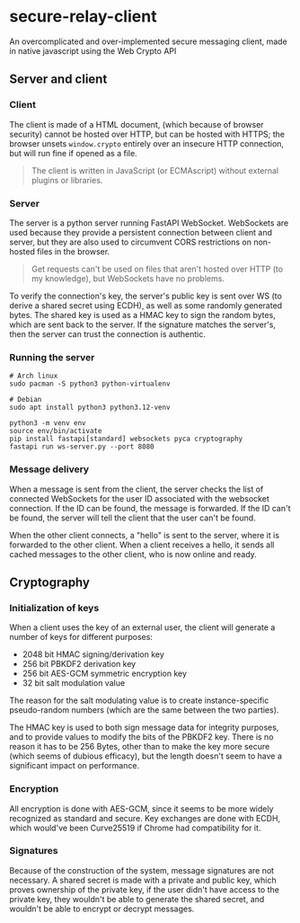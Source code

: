 # secure-relay-client

An overcomplicated and over-implemented secure messaging client, made in native javascript using the Web Crypto API

## Server and client

### Client

The client is made of a HTML document, (which because of browser security) cannot be hosted over HTTP, but can be hosted with HTTPS; the browser unsets `window.crypto` entirely over an insecure HTTP connection, but will run fine if opened as a file.

> The client is written in JavaScript (or ECMAscript) without external plugins or libraries.

### Server

The server is a python server running FastAPI WebSocket. WebSockets are used because they provide a persistent connection between client and server, but they are also used to circumvent CORS restrictions on non-hosted files in the browser.

> Get requests can't be used on files that aren't hosted over HTTP (to my knowledge), but WebSockets have no problems.

To verify the connection's key, the server's public key is sent over WS (to derive a shared secret using ECDH), as well as some randomly generated bytes. The shared key is used as a HMAC key to sign the random bytes, which are sent back to the server. If the signature matches the server's, then the server can trust the connection is authentic.

### Running the server
```
# Arch linux
sudo pacman -S python3 python-virtualenv

# Debian
sudo apt install python3 python3.12-venv

python3 -m venv env
source env/bin/activate
pip install fastapi[standard] websockets pyca cryptography
fastapi run ws-server.py --port 8080
```

### Message delivery

When a message is sent from the client, the server checks the list of connected WebSockets for the user ID associated with the websocket connection. If the ID can be found, the message is forwarded. If the ID can't be found, the server will tell the client that the user can't be found.

When the other client connects, a "hello" is sent to the server, where it is forwarded to the other client. When a client receives a hello, it sends all cached messages to the other client, who is now online and ready.

## Cryptography

### Initialization of keys

When a client uses the key of an external user, the client will generate a number of keys for different purposes:

- 2048 bit HMAC signing/derivation key
- 256 bit PBKDF2 derivation key
- 256 bit AES-GCM symmetric encryption key
- 32 bit salt modulation value

The reason for the salt modulating value is to create instance-specific pseudo-random numbers (which are the same between the two parties).

The HMAC key is used to both sign message data for integrity purposes, and to provide values to modify the bits of the PBKDF2 key. There is no reason it has to be 256 Bytes, other than to make the key more secure (which seems of dubious efficacy), but the length doesn't seem to have a significant impact on performance.

### Encryption

All encryption is done with AES-GCM, since it seems to be more widely recognized as standard and secure. Key exchanges are done with ECDH, which would've been Curve25519 if Chrome had compatibility for it.

### Signatures

Because of the construction of the system, message signatures are not necessary. A shared secret is made with a private and public key, which proves ownership of the private key, if the user didn't have access to the private key, they wouldn't be able to generate the shared secret, and wouldn't be able to encrypt or decrypt messages.
